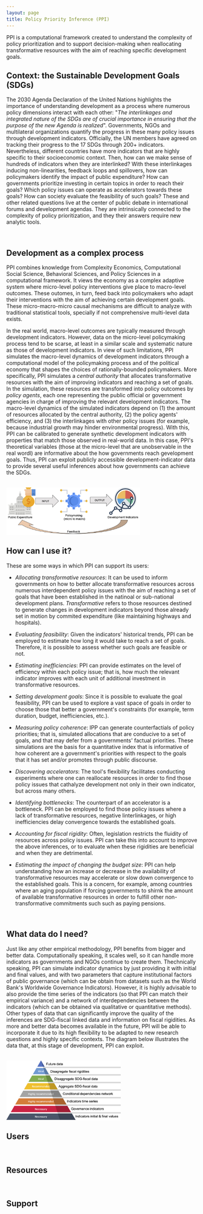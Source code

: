 ```yaml
---
layout: page
title: Policy Priority Inference (PPI)
---
```


PPI is a computational framework created to understand the complexity of policy prioritization and to support decision-making when reallocating transformative resources with the aim of reaching specific development goals.


## Context: the Sustainable Development Goals (SDGs)

The 2030 Agenda Declaration of the United Nations highlights the importance of understanding development as a process where numerous policy dimensions interact with each other: "*The interlinkages and integrated nature of the SDGs are of crucial importance in ensuring that the purpose of the new Agenda is realized*".
Governments, NGOs and multilateral organizations quantify the progress in these many policy issues through development indicators.
Officially, the UN members have agreed on tracking their progress to the 17 SDGs through 200+ indicators.
Nevertheless, different countries have more indicators that are highly specific to their socioeconomic context.
Then, how can we make sense of hundreds of indicators when they are interlinked?
With these interlinkages inducing non-linearities, feedback loops and spillovers, how  can policymakers identify the impact of public expenditure?
How can governments prioritize investing in certain topics in order to reach their goals?
Which policy issues can operate as accelerators towards these goals?
How can society evaluate the feasibility of such goals?
These and other related questions live at the center of public debate in international forums and development agendas.
They are intrinsically connected to the complexity of policy prioritization, and they their answers require new analytic tools.

<br>

## Development as a complex process

PPI combines knowledge from Complexity Economics, Computational Social Science, Behavioral Sciences, and Policy Sciences in a computational framework.
It views the economy as a complex adaptive system where micro-level policy interventions give place to macro-level outcomes.
These outomes, in turn, feed back into policymakers who adapt their interventions with the aim of achieving certain development goals.
These micro-macro-micro causal mechanisms are difficult to analyze with traditional statistical tools, specially if not comprehensive multi-level data exists. 

In the real world, macro-level outcomes are typically measured through development indicators.
However, data on the micro-level policymaking process tend to be scarse, at least in a similar scale and systematic nature as those of development indicators.
In view of such limitations, PPI simulates the macro-level dynamics of development indicators through a computational model of the policymaking process and of the political economy that shapes the choices of rationally-bounded policymakers.
More specifically, PPI simulates a *central authority* that allocates transformative resources with the aim of improving indicators and reaching a set of goals.
In the simulation, these resources are transformed into policy outcomes by *policy agents*, each one representing the public official or government agencies in charge of improving the relevant development indicators.
The macro-level dynamics of the simulated indicators depend on (1) the amount of resources allocated by the central authority, (2) the policy agents' efficiency, and (3) the interlinkages with other policy issues (for example, because industrial growth may hinder environmental progress).
With this, PPI can be calibrated to generate synthetic development indicators with properties that match those observed in real-world data.
In this case, PPI's theoretical variables (those at the micro-level that are unobservable in the real wordl) are informative about the how governments reach gevelopment goals.
Thus, PPI can exploit publicly accessible development-indicator data to provide several useful inferences about how governments can achieve the SDGs.

<br>

<img class="aligncenter wp-image-254" src="/images/ppi/diagram_2.jpg" align="center" width="70%">


<br>

## How can I use it?

These are some ways in which PPI can support its users:

- *Allocating transformative resources*: It can be used to inform governments on how to better allocate transformative resources across numerous interdependent policy issues with the aim of reaching a set of goals that have been established in the natinoal or sub-national development plans. *Transformative* refers to those resources destined to generate changes in development indicators beyond those already set in motion by commited expenditure (like maintaining highways and hospitals).

- *Evaluating feasibility*: Given the indicators' historical trends, PPI can be employed to estimate how long it would take to reach a set of goals. Therefore, it is possible to assess whether such goals are feasible or not.

- *Estimating inefficiencies*: PPI can provide estimates on the level of efficiency within each policy issue; that is, how much the relevant indicator improves with each unit of additional investment in transformative resources.

- *Setting development goals*: Since it is possible to evaluate the goal feasibility, PPI can be used to explore a vast space of goals in order to choose those that better a government's constraints (for example, term duration, budget, inefficiencies, etc.).

- *Measuring policy coherence*: IPP can generate counterfactials of policy priorities; that is, simulated allocations that are conducive to a set of goals, and that may defer from a governments' factual priorities. These simulations are the basis for a quantitative index that is informative of how coherent are a government's priorities with respect to the goals that it has set and/or promotes through public discourse.

- *Discovering accelerators*: The tool's flexibility facilitates conducting experiments where one can reallocate resources in order to find those policy issues that cathalyze development not only in their own indicator, but across many others.
    
- *Identifying bottlenecks*: The counterpart of an accelerator is a bottleneck. PPI can be employed to find those policy issues where a lack of transformative resources, negative linterlinkages, or high inefficiencies delay convergence towards the established goals.
    
- *Accounting for fiscal rigidity*: Often, legislation restricts the fluidity of resources across policy issues. PPI can take this into account to improve the above inferences, or to evaluate when these rigidities are beneficial and when they are detrimental.

- *Estimating the impact of changing the budget size*: PPI can help understanding how an increase or decrease in the availability of transformative resources may accelerate or slow down convergence to the established goals. This is a concern, for example, among countries where an aging population if forcing governments to shirnk the amount of available transformative resources in order to fulfill other non-transformative commitments such such as paying pensions.


<br>

## What data do I need?

Just like any other empirical methodology, PPI benefits from bigger and better data.
Computationally speaking, it scales well, so it can handle more indicators as governments and NGOs continue to create them.
Thechnically speaking, PPI can simulate indicator dynamics by just providing it with initial and final values, and with two parameters that capture institutional factors of public governance (which can be obtain from datasets such as the World Bank's Worldwide Governance Indicators).
However, it is highly advisable to also provide the time series of the indicators (so that PPI can match their empirical variance) and a network of interdependencies between the indicators (which can be obtained via qualitative or quantitative methods).
Other types of data that can significantly improve the quality of the inferences are SDG-fiscal linked data and information on fiscal rigidities.
As more and better data becomes available in the future, PPI will be able to incorporate it due to its high flexibility to be adapted to new research questions and highly specific contexts.
The diagram below illustrates the data that, at this stage of development, PPI can exploit.

<br>

<img class="aligncenter wp-image-254" src="/images/ppi/pyramid.jpg" align="center" width="60%">


<br>

## Users


<br>

## Resources


<br>

## Support









